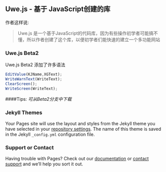 ## Uwe.js - 基于 JavaScript创建的库

作者这样说:
>Uwe.js 是一个基于JavaScript的代码库，因为有些操作初学者可能搞不懂，所以作者创建了这个库，以便初学者们能快速的建立一个多功能网站

### Uwe.js Beta2

Uwe.js Beta2 添加了许多语法

```JavaScript
EditValue(KJName,XGText);
WriteWarnText(WriteText);
ClearScreen();
WriteScreen(WriteText);
```
####Tips:
_可从Beta2分支中下载_

### Jekyll Themes

Your Pages site will use the layout and styles from the Jekyll theme you have selected in your [repository settings](https://github.com/RainyDiagram215/Uwe.js/settings/pages). The name of this theme is saved in the Jekyll `_config.yml` configuration file.

### Support or Contact

Having trouble with Pages? Check out our [documentation](https://docs.github.com/categories/github-pages-basics/) or [contact support](https://support.github.com/contact) and we’ll help you sort it out.
